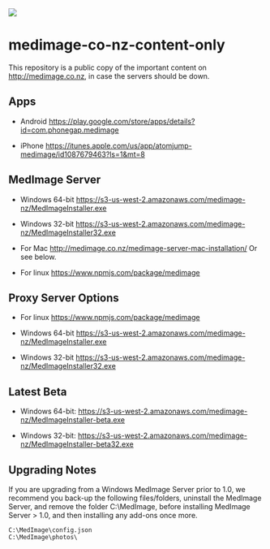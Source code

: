 <img src="https://atomjump.com/images/logo80.png">



# medimage-co-nz-content-only
This repository is a public copy of the important content on http://medimage.co.nz,  in case the servers should be down.

## Apps

* Android
https://play.google.com/store/apps/details?id=com.phonegap.medimage

* iPhone
https://itunes.apple.com/us/app/atomjump-medimage/id1087679463?ls=1&mt=8


## MedImage Server

* Windows 64-bit
https://s3-us-west-2.amazonaws.com/medimage-nz/MedImageInstaller.exe

* Windows 32-bit 
https://s3-us-west-2.amazonaws.com/medimage-nz/MedImageInstaller32.exe

* For Mac
http://medimage.co.nz/medimage-server-mac-installation/
Or see below.

* For linux
https://www.npmjs.com/package/medimage



## Proxy Server Options

* For linux
https://www.npmjs.com/package/medimage

* Windows 64-bit
https://s3-us-west-2.amazonaws.com/medimage-nz/MedImageInstaller.exe

* Windows 32-bit 
https://s3-us-west-2.amazonaws.com/medimage-nz/MedImageInstaller32.exe


## Latest Beta

* Windows 64-bit:
https://s3-us-west-2.amazonaws.com/medimage-nz/MedImageInstaller-beta.exe

* Windows 32-bit:
https://s3-us-west-2.amazonaws.com/medimage-nz/MedImageInstaller-beta32.exe


## Upgrading Notes

If you are upgrading from a Windows MedImage Server prior to 1.0, we recommend you back-up the following files/folders, uninstall the MedImage Server, and remove the folder C:\MedImage, before installing MedImage Server > 1.0, and then installing any add-ons once more.

```
C:\MedImage\config.json
C:\MedImage\photos\
```
